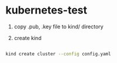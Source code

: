 # kubernetes-test

1. copy .pub, .key file to kind/ directory

2. create kind

```sh

kind create cluster --config config.yaml

```
